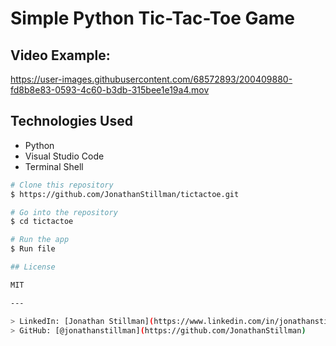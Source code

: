 # Simple Python Tic-Tac-Toe Game 

## Video Example:
https://user-images.githubusercontent.com/68572893/200409880-fd8b8e83-0593-4c60-b3db-315bee1e19a4.mov

## Technologies Used
* Python
* Visual Studio Code
* Terminal Shell

```bash
# Clone this repository
$ https://github.com/JonathanStillman/tictactoe.git

# Go into the repository
$ cd tictactoe

# Run the app
$ Run file

## License

MIT

---

> LinkedIn: [Jonathan Stillman](https://www.linkedin.com/in/jonathanstillman1/) &nbsp;&middot;&nbsp;
> GitHub: [@jonathanstillman](https://github.com/JonathanStillman)
